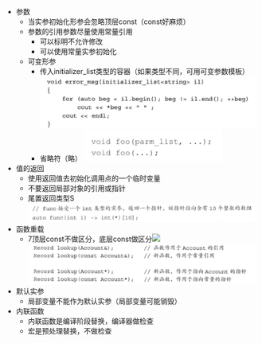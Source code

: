 - 参数
    - 当实参初始化形参会忽略顶层const（const好麻烦）
    - 参数的引用参数尽量使用常量引用
        - 可以标明不允许修改
        - 可以使用常量实参初始化
    - 可变形参
        - 传入initializer_list类型的容器（如果类型不同，可用可变参数模板） ![image.jpg](../assets/38f860ae-e245-4432-b216-08c15a4a1b3e-1115003.jpg)
        - 省略符（略） ![image.jpg](../assets/f688b1a3-0dbd-49a8-8e92-0e82f6bfcac0-1115003.jpg)
- 值的返回
    - 使用返回值去初始化调用点的一个临时变量
    - 不要返回局部对象的引用或指针
    - 尾置返回类型S ![image.jpg](../assets/f92a4efc-341d-4a5a-9d4f-256dd00fa82d-1115003.jpg)
- 函数重载
    - 7顶层const不做区分，底层const做区分<img src="https://api2.mubu.com/v3/document_image/34f286b6-48d1-4834-bd61-026cda66ac27-1115003.jpg" /> ![image.jpg](../assets/d3872d65-a8ad-45a8-bbde-a97a29ec3093-1115003.jpg)
- 默认实参
    - 局部变量不能作为默认实参（局部变量可能销毁）
- 内联函数
    - 内联函数是编译阶段替换，编译器做检查
    - 宏是预处理替换，不做检查
